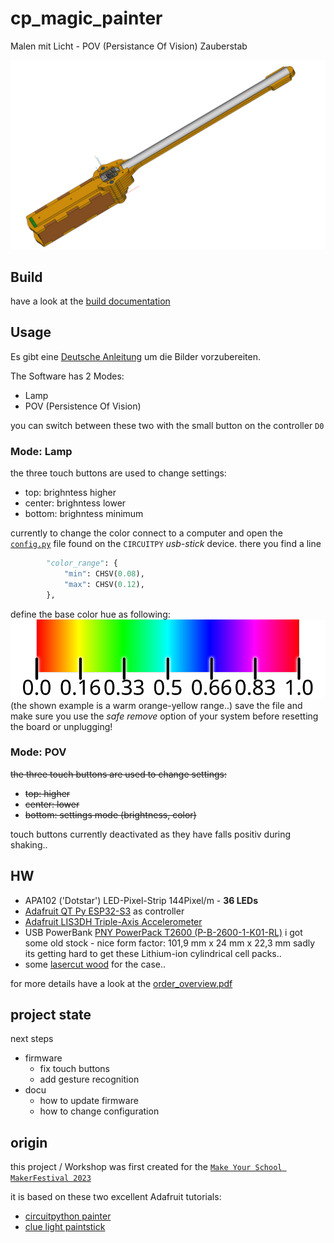 # cp_magic_painter

Malen mit Licht - POV (Persistance Of Vision) Zauberstab

![Zauberstab (CAD)](hw/case/case_assembly_screenshots/overview.png)

## Build
have a look at the [build documentation](docu/workshop_DE.md)

## Usage

Es gibt eine [Deutsche Anleitung](docu/prepare_images/de.md) um die Bilder vorzubereiten.

The Software has 2 Modes:
- Lamp
- POV (Persistence Of Vision) 

you can switch between these two with the small button on the controller `D0`

### Mode: Lamp 
the three touch buttons are used to change settings:
- top: brighntess higher
- center: brighntess lower
- bottom: brighntess minimum
<!-- - top: higher
- center: lower 
- bottom: settings mode [brightness | color] (currently fixed to brighntess) -->

currently to change the color connect to a computer and open the [`config.py`](config.py) file found on the `CIRCUITPY` *usb-stick* device.
there you find a line 
```python
        "color_range": {
            "min": CHSV(0.08),
            "max": CHSV(0.12),
        },
```
define the base color hue as following:  
![hue color](docu/color_hue.svg)  
(the shown example is a warm orange-yellow range..)
save the file and 
make sure you use the *safe remove* option of your system before resetting the board or unplugging!

### Mode: POV

~~the three touch buttons are used to change settings:~~
- ~~top: higher~~
- ~~center: lower~~
- ~~bottom: settings mode (brightness, color)~~

touch buttons currently deactivated as they have falls positiv during shaking..



## HW

-   APA102 ('Dotstar') LED-Pixel-Strip 144Pixel/m - **36 LEDs**
-   [Adafruit QT Py ESP32-S3](https://www.adafruit.com/product/5426) as controller
-   [Adafruit LIS3DH Triple-Axis Accelerometer](https://www.adafruit.com/product/2809)
-   USB PowerBank [PNY PowerPack T2600 (P-B-2600-1-K01-RL)](https://www.pny.com/File%20Library/Support/PNY%20Products/Resource%20Center/PowerPacks/PowerPack_T-Series_web.pdf) i got some old stock - nice form factor: 101,9 mm x 24 mm x 22,3 mm
  sadly its getting hard to get these Lithium-ion cylindrical cell packs..
-   some [lasercut wood](hw/case/export/case_parts_mod.svg) for the case..

for more details have a look at the [order_overview.pdf](hw/order__overview.pdf)

## project state

next steps
- firmware
  - fix touch buttons
  - add gesture recognition
- docu
  - how to update firmware
  - how to change configuration


## origin
this project / Workshop was first created for the [`Make Your School MakerFestival 2023`](https://www.makeyourschool.de/maker-festival/)

it is based on these two excellent Adafruit tutorials:
- [circuitpython painter](https://learn.adafruit.com/circuitpython-painter)
- [clue light paintstick](https://learn.adafruit.com/clue-light-paintstick)